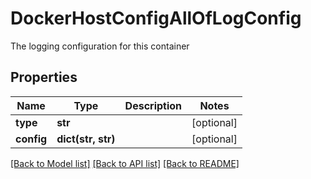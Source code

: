 # DockerHostConfigAllOfLogConfig

The logging configuration for this container
## Properties
Name | Type | Description | Notes
------------ | ------------- | ------------- | -------------
**type** | **str** |  | [optional] 
**config** | **dict(str, str)** |  | [optional] 

[[Back to Model list]](../README.md#documentation-for-models) [[Back to API list]](../README.md#documentation-for-api-endpoints) [[Back to README]](../README.md)


